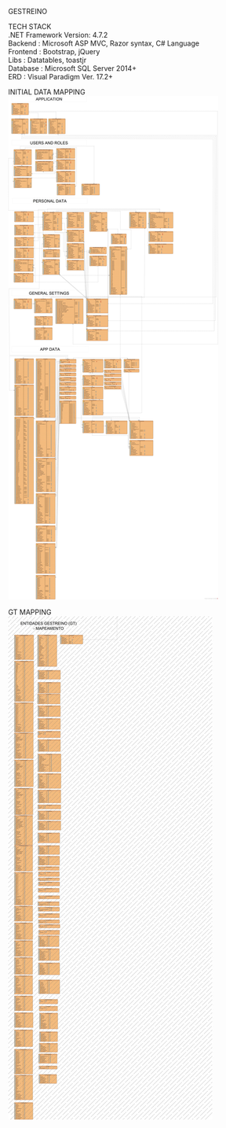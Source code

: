 GESTREINO

TECH STACK<br/>
.NET Framework Version: 4.7.2<br/>
Backend : Microsoft ASP MVC, Razor syntax, C# Language<br/>
Frontend : Bootstrap, jQuery<br/>
Libs : Datatables, toastjr<br/>
Database : Microsoft SQL Server 2014+<br/>
ERD : Visual Paradigm Ver. 17.2+

INITIAL DATA MAPPING
<img src="https://github.com/heraldosonhi/Gestreino/blob/master/Gestreino/GestreinoERD.jpg">

GT MAPPING
<img src="https://github.com/heraldosonhi/Gestreino/blob/master/Gestreino/GestreinoERDGT.jpg">
